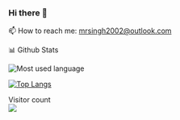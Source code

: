 ### Hi there 👋

📫 How to reach me: mrsingh2002@outlook.com

 
 📊 Github Stats 

![Most used language](https://github-readme-stats.vercel.app/api?username=mrsinghh2002)


[![Top Langs](https://github-readme-stats.vercel.app/api/top-langs/?username=mrsinghh2002)](https://github.com/mrsinghh2002/github-readme-stats)
<p > 
  Visitor count<br>
  <img src="https://profile-counter.glitch.me/mrsinghh2002/count.svg" />
</p>
